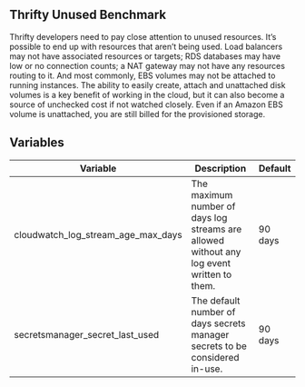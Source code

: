 ## Thrifty Unused Benchmark

Thrifty developers need to pay close attention to unused resources. It’s possible to end up with resources that aren’t being used. Load balancers may not have associated resources or targets; RDS databases may have low or no connection counts; a NAT gateway may not have any resources routing to it. And most commonly, EBS volumes may not be attached to running instances. The ability to easily create, attach and unattached disk volumes is a key benefit of working in the cloud, but it can also become a source of unchecked cost if not watched closely. Even if an Amazon EBS volume is unattached, you are still billed for the provisioned storage.

## Variables

| Variable                           | Description                                                                               | Default |
| ---------------------------------- | ----------------------------------------------------------------------------------------- | ------- |
| cloudwatch_log_stream_age_max_days | The maximum number of days log streams are allowed without any log event written to them. | 90 days |
| secretsmanager_secret_last_used    | The default number of days secrets manager secrets to be considered in-use.               | 90 days |
